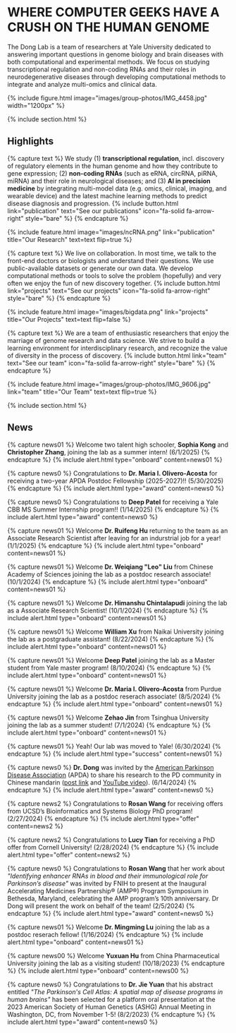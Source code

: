 ---
---

# WHERE COMPUTER GEEKS HAVE A CRUSH ON THE HUMAN GENOME

The Dong Lab is a team of researchers at Yale University dedicated to answering important questions in genome biology and brain diseases with both computational and experimental methods. We focus on studying transcriptional regulation and non-coding RNAs and their roles in neurodegenerative diseases through developing computational methods to integrate and analyze multi-omics and clinical data. 

{%
  include figure.html
  image="images/group-photos/IMG_4458.jpg"
  width="1200px"
%}

{% include section.html %}

## Highlights



{% capture text %}
We study (1) **transcriptional regulation**, incl. discovery of regulatory elements in the human genome and how they contribute to gene expression; (2) **non-coding RNAs** (such as eRNA, circRNA, piRNA, miRNA) and their role in neurological diseases; and (3) **AI in precision medicine** by integrating multi-model data (e.g. omics, clinical, imaging, and wearable device) and the latest machine learning methods to predict disease diagnosis and progression. 
{% include button.html link="publication" text="See our publications" icon="fa-solid fa-arrow-right" style="bare" %}
{% endcapture %}

{%
  include feature.html
  image="images/ncRNA.png"
  link="publication"
  title="Our Research"
  text=text
  flip=true
%}



{% capture text %}
We live on collaboration. In most time, we talk to the front-end doctors or biologists and understand their questions. We use public-available datasets or generate our own data. We develop computational methods or tools to solve the problem (hopefully) and very often we enjoy the fun of new discovery together. 
{% include button.html link="projects" text="See our projects" icon="fa-solid fa-arrow-right" style="bare" %}
{% endcapture %}

{%
  include feature.html
  image="images/bigdata.png"
  link="projects"
  title="Our Projects"
  text=text
  flip=false
%}

{% capture text %}
We are a team of enthusiastic researchers that enjoy the marriage of genome research and data science. We strive to build a learning environment for interdisciplinary research, and recognize the value of diversity in the process of discovery. 
{% include button.html link="team" text="See our team" icon="fa-solid fa-arrow-right" style="bare" %}
{% endcapture %}

{%
  include feature.html
  image="images/group-photos/IMG_9606.jpg"
  link="team"
  title="Our Team"
  text=text
  flip=true
%}

{% include section.html %}

## News
{% capture news01 %}
Welcome two talent high schooler, **Sophia Kong** and **Christopher Zhang**, joining the lab as a summer intern! (6/1/2025) 
{% endcapture %}
{% include alert.html type="onboard" content=news01 %}

{% capture news0 %}
Congratulations to **Dr. Maria I. Olivero-Acosta** for receiving a two-year APDA Postdoc Fellowship (2025-2027)!! (5/30/2025)
{% endcapture %}
{% include alert.html type="award" content=news0 %}

{% capture news0 %}
Congratulations to **Deep Patel** for receiving a Yale CBB MS Summer Internship program!! (1/14/2025)
{% endcapture %}
{% include alert.html type="award" content=news0 %}

{% capture news01 %}
Welcome **Dr. Ruifeng Hu** returning to the team as an Associate Research Scientist after leaving for an indurstrial job for a year! (1/1/2025) 
{% endcapture %}
{% include alert.html type="onboard" content=news01 %}

{% capture news01 %}
Welcome **Dr. Weiqiang "Leo" Liu** from Chinese Academy of Sciences joining the lab as a postdoc research associate! (10/1/2024) 
{% endcapture %}
{% include alert.html type="onboard" content=news01 %}

{% capture news01 %}
Welcome **Dr. Himanshu Chintalapudi** joining the lab as a Associate Research Scientist! (10/1/2024) 
{% endcapture %}
{% include alert.html type="onboard" content=news01 %}

{% capture news01 %}
Welcome **William Xu** from Naikai University joining the lab as a postgraduate assistant! (8/22/2024) 
{% endcapture %}
{% include alert.html type="onboard" content=news01 %}

{% capture news01 %}
Welcome **Deep Patel** joining the lab as a Master student from Yale master program! (8/10/2024) 
{% endcapture %}
{% include alert.html type="onboard" content=news01 %}

{% capture news01 %}
Welcome **Dr. Maria I. Olivero-Acosta** from Purdue University joining the lab as a postdoc reserach associate! (8/5/2024) 
{% endcapture %}
{% include alert.html type="onboard" content=news01 %}

{% capture news01 %}
Welcome **Zehao Jin** from Tsinghua University joining the lab as a summer student! (7/1/2024) 
{% endcapture %}
{% include alert.html type="onboard" content=news01 %}

{% capture news01 %}
Yeah! Our lab was moved to Yale! (6/30/2024)
{% endcapture %}
{% include alert.html type="success" content=news01 %}

{% capture news0 %}
**Dr. Dong** was invited by the [American Parkinson Disease Association](https://www.apdaparkinson.org/) (APDA) to share his research to the PD community in Chinese mandarin ([post link](https://www.apdaparkinson.org/videos/帕金森病研究/) and [YouTube video](https://www.youtube.com/watch?v=S9pykggOnWE)). (6/14/2024)
{% endcapture %}
{% include alert.html type="award" content=news0 %}

{% capture news2 %}
Congratulations to **Rosan Wang** for receiving offers from UCSD’s Bioinformatics and Systems Biology PhD program! (2/27/2024)
{% endcapture %}
{% include alert.html type="offer" content=news2 %}

{% capture news2 %}
Congratulations to **Lucy Tian** for receiving a PhD offer from Cornell University! (2/28/2024)
{% endcapture %}
{% include alert.html type="offer" content=news2 %}

{% capture news0 %}
Congratulations to **Rosan Wang** that her work about _"Identifying enhancer RNAs in blood and their immunological role for Parkinson’s disease"_ was invited by FNIH to present at the Inaugural Accelerating Medicines Partnership® (AMP®) Program Symposium in Bethesda, Maryland, celebrating the AMP program’s 10th anniversary. Dr Dong will present the work on behalf of the team! (2/5/2024)
{% endcapture %}
{% include alert.html type="award" content=news0 %}

{% capture news01 %}
Welcome **Dr. Mingming Lu** joining the lab as a postdoc reserach fellow! (1/16/2024) 
{% endcapture %}
{% include alert.html type="onboard" content=news01 %}

{% capture news00 %}
Welcome **Yuxuan Hu** from China Pharmaceutical University joining the lab as a visiting student! (10/18/2023)
{% endcapture %}
{% include alert.html type="onboard" content=news00 %}

{% capture news0 %}
Congratulations to **Dr. Jie Yuan** that his abstract entitled _"The Parkinson's Cell Atlas: A spatial map of disease programs in human brains"_ has been selected for a platform oral presentation at the 2023 American Society of Human Genetics (ASHG) Annual Meeting in Washington, DC, from November 1-5! (8/2/2023)
{% endcapture %}
{% include alert.html type="award" content=news0 %}
